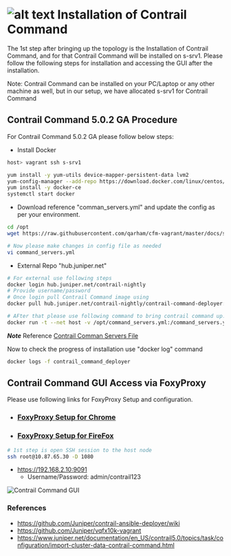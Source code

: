 # ![alt text](images/CC-Logo.png) Installation of Contrail Command

The 1st step after bringing up the topology is the Installation of Contrail Command, and for that Contrail Command will be installed on s-srv1. Please follow the following steps for installation and accessing the GUI after the installation.


Note: Contrail Command can be installed on your PC/Laptop or any other machine as well, but in our setup, we have allocated s-srv1 for Contrail Command

## Contrail Command 5.0.2 GA Procedure

For Contrail Command 5.0.2 GA please follow below steps:

* Install Docker

```bash
host> vagrant ssh s-srv1

yum install -y yum-utils device-mapper-persistent-data lvm2
yum-config-manager --add-repo https://download.docker.com/linux/centos/docker-ce.repo
yum install -y docker-ce
systemctl start docker
 ```

* Download reference "comman_servers.yml" and update the config as per your environment.

```bash
cd /opt
wget https://raw.githubusercontent.com/qarham/cfm-vagrant/master/docs/scripts/5.0.2/command_servers.yml

# Now please make changes in config file as needed
vi command_servers.yml
 ```

* External Repo "hub.juniper.net"

```bash
# For external use following steps
docker login hub.juniper.net/contrail-nightly
# Provide username/password
# Once login pull Contrail Command image using
docker pull hub.juniper.net/contrail-nightly/contrail-command-deployer:5.0.2-0.360

# AFter that please use following command to bring contrail command up.  
docker run -t --net host -v /opt/command_servers.yml:/command_servers.yml -d --privileged --name contrail_command_deployer hub.juniper.net/contrail-nightly/contrail-command-deployer:5.0.2-0.360
 ```

***Note*** Reference [Contrail Comman Servers File](https://raw.githubusercontent.com/qarham/cfm-vagrant/master/docs/scripts/5.0.2/command_servers.yml)

 Now to check the progress of installation use "docker log" command

 ```bash
docker logs -f contrail_command_deployer
 ```

## Contrail Command GUI Access via FoxyProxy

Please use following links for FoxyProxy Setup and configuration. 

* ### [FoxyProxy Setup for Chrome](FoxyProxy-Chrome-Setup.md)

* ### [FoxyProxy Setup for FireFox](FoxyProxy-FireFox-Setup.md)


```bash
# 1st step is open SSH session to the host node 
ssh root@10.87.65.30 -D 1080
 ```

* https://192.168.2.10:9091
    * Username/Password: admin/contrail123

![Contrail Command GUI](images/FoxyProxy-Contrail-Command-UI.png)

### References

* <https://github.com/Juniper/contrail-ansible-deployer/wiki>
* <https://github.com/Juniper/vqfx10k-vagrant>
* <https://www.juniper.net/documentation/en_US/contrail5.0/topics/task/configuration/import-cluster-data-contrail-command.html>
